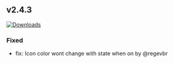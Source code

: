 ## v2.4.3
[![Downloads](https://img.shields.io/github/downloads/artem-sedykh/mini-climate-card/v2.4.3/total.svg)](https://github.com/artem-sedykh/mini-climate-card/releases/tag/v2.4.3)

### Fixed
- fix: Icon color wont change with state when on by @regevbr
